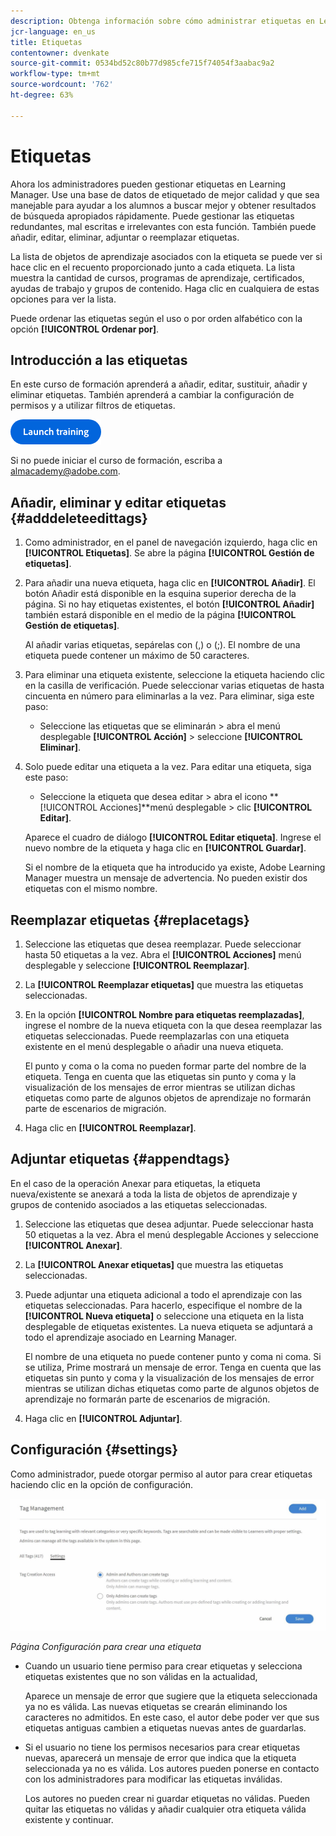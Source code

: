 ```yaml
---
description: Obtenga información sobre cómo administrar etiquetas en Learning Manager.
jcr-language: en_us
title: Etiquetas
contentowner: dvenkate
source-git-commit: 0534bd52c80b77d985cfe715f74054f3aabac9a2
workflow-type: tm+mt
source-wordcount: '762'
ht-degree: 63%

---
```




# Etiquetas

Ahora los administradores pueden gestionar etiquetas en Learning Manager. Use una base de datos de etiquetado de mejor calidad y que sea manejable para ayudar a los alumnos a buscar mejor y obtener resultados de búsqueda apropiados rápidamente. Puede gestionar las etiquetas redundantes, mal escritas e irrelevantes con esta función. También puede añadir, editar, eliminar, adjuntar o reemplazar etiquetas.

La lista de objetos de aprendizaje asociados con la etiqueta se puede ver si hace clic en el recuento proporcionado junto a cada etiqueta. La lista muestra la cantidad de cursos, programas de aprendizaje, certificados, ayudas de trabajo y grupos de contenido. Haga clic en cualquiera de estas opciones para ver la lista.

Puede ordenar las etiquetas según el uso o por orden alfabético con la opción **[!UICONTROL Ordenar por]**.

## Introducción a las etiquetas

En este curso de formación aprenderá a añadir, editar, sustituir, añadir y eliminar etiquetas. También aprenderá a cambiar la configuración de permisos y a utilizar filtros de etiquetas.

[![botón](assets/launch-training-button.png)](https://learningmanager.adobe.com/app/learner?accountId=98632&amp;sdid=5S7K7ZCT&amp;mv=display&amp;mv2=display#/course/8318920)

Si no puede iniciar el curso de formación, escriba a <almacademy@adobe.com>.

## Añadir, eliminar y editar etiquetas {#adddeleteedittags}

1. Como administrador, en el panel de navegación izquierdo, haga clic en **[!UICONTROL Etiquetas]**. Se abre la página **[!UICONTROL Gestión de etiquetas]**.
1. Para añadir una nueva etiqueta, haga clic en **[!UICONTROL Añadir]**. El botón Añadir está disponible en la esquina superior derecha de la página. Si no hay etiquetas existentes, el botón **[!UICONTROL Añadir]** también estará disponible en el medio de la página **[!UICONTROL Gestión de etiquetas]**.

   Al añadir varias etiquetas, sepárelas con (,) o (;). El nombre de una etiqueta puede contener un máximo de 50 caracteres.

1. Para eliminar una etiqueta existente, seleccione la etiqueta haciendo clic en la casilla de verificación. Puede seleccionar varias etiquetas de hasta cincuenta en número para eliminarlas a la vez. Para eliminar, siga este paso:

   * Seleccione las etiquetas que se eliminarán > abra el menú desplegable **[!UICONTROL Acción]** > seleccione **[!UICONTROL Eliminar]**.

1. Solo puede editar una etiqueta a la vez. Para editar una etiqueta, siga este paso:

   * Seleccione la etiqueta que desea editar > abra el icono **[!UICONTROL Acciones]**menú desplegable > clic **[!UICONTROL Editar]**.

   Aparece el cuadro de diálogo **[!UICONTROL Editar etiqueta]**. Ingrese el nuevo nombre de la etiqueta y haga clic en **[!UICONTROL Guardar]**.

   Si el nombre de la etiqueta que ha introducido ya existe, Adobe Learning Manager muestra un mensaje de advertencia. No pueden existir dos etiquetas con el mismo nombre.

## Reemplazar etiquetas {#replacetags}

1. Seleccione las etiquetas que desea reemplazar. Puede seleccionar hasta 50 etiquetas a la vez. Abra el **[!UICONTROL Acciones]** menú desplegable y seleccione **[!UICONTROL Reemplazar]**.
1. La **[!UICONTROL Reemplazar etiquetas]** que muestra las etiquetas seleccionadas.

1. En la opción **[!UICONTROL Nombre para etiquetas reemplazadas]**, ingrese el nombre de la nueva etiqueta con la que desea reemplazar las etiquetas seleccionadas. Puede reemplazarlas con una etiqueta existente en el menú desplegable o añadir una nueva etiqueta.

   El punto y coma o la coma no pueden formar parte del nombre de la etiqueta.  Tenga en cuenta que las etiquetas sin punto y coma y la visualización de los mensajes de error mientras se utilizan dichas etiquetas como parte de algunos objetos de aprendizaje no formarán parte de escenarios de migración.

1. Haga clic en **[!UICONTROL Reemplazar]**.

## Adjuntar etiquetas {#appendtags}

En el caso de la operación Anexar para etiquetas, la etiqueta nueva/existente se anexará a toda la lista de objetos de aprendizaje y grupos de contenido asociados a las etiquetas seleccionadas.

1. Seleccione las etiquetas que desea adjuntar. Puede seleccionar hasta 50 etiquetas a la vez. Abra el menú desplegable Acciones y seleccione **[!UICONTROL Anexar]**.
1. La  **[!UICONTROL Anexar etiquetas]** que muestra las etiquetas seleccionadas.
1. Puede adjuntar una etiqueta adicional a todo el aprendizaje con las etiquetas seleccionadas. Para hacerlo, especifique el nombre de la **[!UICONTROL Nueva etiqueta]** o seleccione una etiqueta en la lista desplegable de etiquetas existentes. La nueva etiqueta se adjuntará a todo el aprendizaje asociado en Learning Manager.

   El nombre de una etiqueta no puede contener punto y coma ni coma. Si se utiliza, Prime mostrará un mensaje de error. Tenga en cuenta que las etiquetas sin punto y coma y la visualización de los mensajes de error mientras se utilizan dichas etiquetas como parte de algunos objetos de aprendizaje no formarán parte de escenarios de migración.

1. Haga clic en **[!UICONTROL Adjuntar]**.

## Configuración {#settings}

Como administrador, puede otorgar permiso al autor para crear etiquetas haciendo clic en la opción de configuración.

![](assets/unknown-1.jpeg)

*Página Configuración para crear una etiqueta*

* Cuando un usuario tiene permiso para crear etiquetas y selecciona etiquetas existentes que no son válidas en la actualidad,

  Aparece un mensaje de error que sugiere que la etiqueta seleccionada ya no es válida. Las nuevas etiquetas se crearán eliminando los caracteres no admitidos. En este caso, el autor debe poder ver que sus etiquetas antiguas cambien a etiquetas nuevas antes de guardarlas.

* Si el usuario no tiene los permisos necesarios para crear etiquetas nuevas, aparecerá un mensaje de error que indica que la etiqueta seleccionada ya no es válida. Los autores pueden ponerse en contacto con los administradores para modificar las etiquetas inválidas.

  Los autores no pueden crear ni guardar etiquetas no válidas. Pueden quitar las etiquetas no válidas y añadir cualquier otra etiqueta válida existente y continuar.
